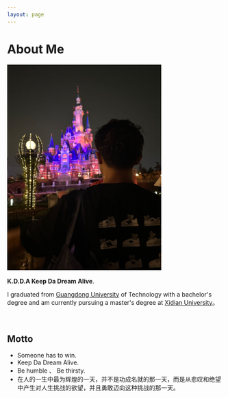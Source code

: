 ```yaml
---
layout: page
---
```


# About Me

<img src="/images/personal.png" class="floatpic" width="360" height="480">

 **K.D.D.A Keep Da Dream Alive**.

I graduated from [Guangdong University](https://www.gdut.edu.cn/) of Technology with a bachelor's degree and am currently pursuing a master's degree at [Xidian University](https://www.xidian.edu.cn/)。
<br>
<br>
<br>





## Motto

- Someone has to win.
- Keep Da Dream Alive.
- Be humble 、 Be thirsty.
- 在人的一生中最为辉煌的一天，并不是功成名就的那一天，而是从悲叹和绝望中产生对人生挑战的欲望，并且勇敢迈向这种挑战的那一天。

